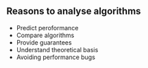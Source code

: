 ## Reasons to analyse algorithms
- Predict peroformance
- Compare algorithms
- Provide guarantees
- Understand theoretical basis
- Avoiding performance bugs

